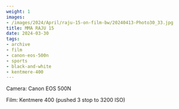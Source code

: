 ```yaml
---
weight: 1
images:
- /images/2024/April/raju-15-on-film-bw/20240413-Photo30_33.jpg
title: MMA RAJU 15
date: 2024-03-30
tags:
- archive
- film
- canon-eos-500n
- sports
- black-and-white
- kentmere-400
---
```


Camera: Canon EOS 500N

Film: Kentmere 400 (pushed 3 stop to 3200 ISO)